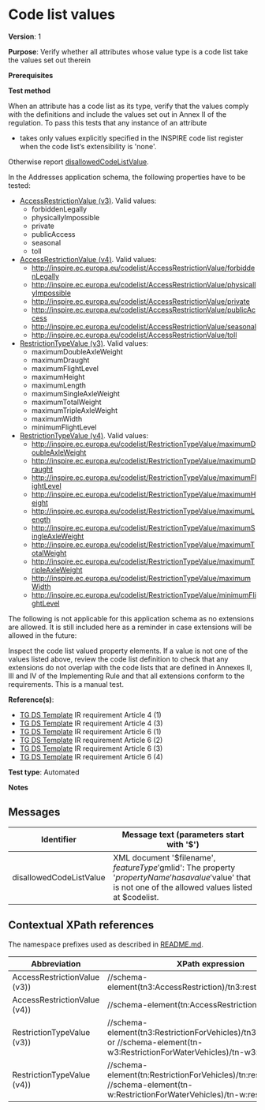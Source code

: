 # Code list values

**Version**: 1

**Purpose**: Verify whether all attributes whose value type is a code list take the values set out therein

**Prerequisites**

**Test method**

When an attribute has a code list as its type, verify that the values comply with the definitions and include the values set out in Annex II of the regulation. To pass this tests that any instance of an attribute

* takes only values explicitly specified in the INSPIRE code list register when the code list‘s extensibility is 'none'.

Otherwise report [disallowedCodeListValue](#disallowedCodeListValue).

In the Addresses application schema, the following properties have to be tested:
* [AccessRestrictionValue (v3)](#AccessRestrictionValue3). Valid values:
  * forbiddenLegally
  * physicallyImpossible
  * private
  * publicAccess
  * seasonal
  * toll
* [AccessRestrictionValue (v4)](#AccessRestrictionValue4). Valid values:
  * http://inspire.ec.europa.eu/codelist/AccessRestrictionValue/forbiddenLegally
  * http://inspire.ec.europa.eu/codelist/AccessRestrictionValue/physicallyImpossible
  * http://inspire.ec.europa.eu/codelist/AccessRestrictionValue/private
  * http://inspire.ec.europa.eu/codelist/AccessRestrictionValue/publicAccess
  * http://inspire.ec.europa.eu/codelist/AccessRestrictionValue/seasonal
  * http://inspire.ec.europa.eu/codelist/AccessRestrictionValue/toll
* [RestrictionTypeValue (v3)](#RestrictionTypeValue3). Valid values:
  * maximumDoubleAxleWeight
  * maximumDraught
  * maximumFlightLevel
  * maximumHeight
  * maximumLength
  * maximumSingleAxleWeight
  * maximumTotalWeight
  * maximumTripleAxleWeight
  * maximumWidth
  * minimumFlightLevel
* [RestrictionTypeValue (v4)](#RestrictionTypeValue4). Valid values:
  * http://inspire.ec.europa.eu/codelist/RestrictionTypeValue/maximumDoubleAxleWeight
  * http://inspire.ec.europa.eu/codelist/RestrictionTypeValue/maximumDraught
  * http://inspire.ec.europa.eu/codelist/RestrictionTypeValue/maximumFlightLevel
  * http://inspire.ec.europa.eu/codelist/RestrictionTypeValue/maximumHeight
  * http://inspire.ec.europa.eu/codelist/RestrictionTypeValue/maximumLength
  * http://inspire.ec.europa.eu/codelist/RestrictionTypeValue/maximumSingleAxleWeight
  * http://inspire.ec.europa.eu/codelist/RestrictionTypeValue/maximumTotalWeight
  * http://inspire.ec.europa.eu/codelist/RestrictionTypeValue/maximumTripleAxleWeight
  * http://inspire.ec.europa.eu/codelist/RestrictionTypeValue/maximumWidth
  * http://inspire.ec.europa.eu/codelist/RestrictionTypeValue/minimumFlightLevel

The following is not applicable for this application schema as no extensions are allowed. It is still included here as a reminder in case extensions will be allowed in the future:

Inspect the code list valued property elements. If a value is not one of the values listed above, review the code list definition to check that any extensions do not overlap with the code lists that are defined in Annexes II, III and IV of the Implementing Rule and that all extensions conform to the requirements. This is a manual test.
  
**Reference(s)**: 

* [TG DS Template](http://inspire.ec.europa.eu/id/ats/data-tn/3.2/tn-a-as/README#ref_TG_DS_tmpl) IR requirement Article 4 (1)
* [TG DS Template](http://inspire.ec.europa.eu/id/ats/data-tn/3.2/tn-a-as/README#ref_TG_DS_tmpl) IR requirement Article 4 (3)
* [TG DS Template](http://inspire.ec.europa.eu/id/ats/data-tn/3.2/tn-a-as/README#ref_TG_DS_tmpl) IR requirement Article 6 (1)
* [TG DS Template](http://inspire.ec.europa.eu/id/ats/data-tn/3.2/tn-a-as/README#ref_TG_DS_tmpl) IR requirement Article 6 (2)
* [TG DS Template](http://inspire.ec.europa.eu/id/ats/data-tn/3.2/tn-a-as/README#ref_TG_DS_tmpl) IR requirement Article 6 (3)
* [TG DS Template](http://inspire.ec.europa.eu/id/ats/data-tn/3.2/tn-a-as/README#ref_TG_DS_tmpl) IR requirement Article 6 (4)

**Test type**: Automated

**Notes**

## Messages

Identifier  |  Message text (parameters start with '$')
---------------------------------------------------------- | -------------------------------------------------------------------------
disallowedCodeListValue <a name="disallowedCodeListValue"/>  |  XML document '$filename', $featureType '$gmlid': The property '$propertyName' has a value '$value' that is not one of the allowed values listed at $codelist. 

## Contextual XPath references

The namespace prefixes used as described in [README.md](http://inspire.ec.europa.eu/id/ats/data-tn/3.2/tn-a-as/README#namespaces).

Abbreviation                                               |  XPath expression
---------------------------------------------------------- | -------------------------------------------------------------------------
AccessRestrictionValue (v3)) <a name="AccessRestrictionValue3"></a>   | //schema-element(tn3:AccessRestriction)/tn3:restriction
AccessRestrictionValue (v4)) <a name="AccessRestrictionValue4"></a>   | //schema-element(tn:AccessRestriction)/tn:restriction
RestrictionTypeValue (v3)) <a name="RestrictionTypeValue3"></a>       | //schema-element(tn3:RestrictionForVehicles)/tn3:restrictionType or //schema-element(tn-w3:RestrictionForWaterVehicles)/tn-w3:restrictionType
RestrictionTypeValue (v4)) <a name="RestrictionTypeValue4"></a>       | //schema-element(tn:RestrictionForVehicles)/tn:restrictionType or //schema-element(tn-w:RestrictionForWaterVehicles)/tn-w:restrictionType